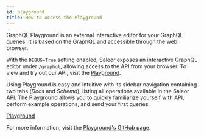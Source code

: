 ```yaml
---
id: playground
title: How to Access the Playground
---
```


GraphQL Playground is an external interactive editor for your GraphQL queries. It is based on the GraphQL and accessible through the web browser. 

With the `DEBUG=True` setting enabled, Saleor exposes an interactive GraphQL editor under `/graphql`, allowing access to the API from your browser. To view and try out our API, visit the [Playground](https://demo.getsaleor.com/graphql/).

Using Playground is easy and intuitive with its sidebar navigation containing two tabs (_Docs_ and _Schema_), listing all operations available in the Saleor API. The Playground allows you to quickly familiarize yourself with API, perform example operations, and send your first queries.

[Playground](assets/api/1.PNG)


For more information, visit the [Playground's GitHub page](https://github.com/prisma/graphql-playground).
